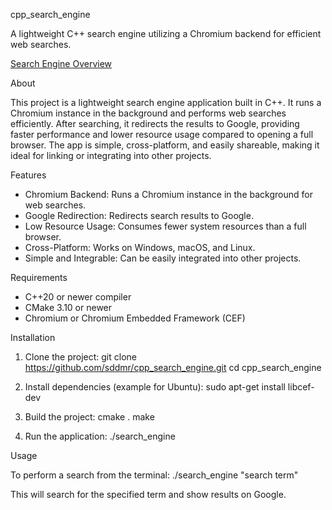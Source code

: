 cpp_search_engine

A lightweight C++ search engine utilizing a Chromium backend for efficient web searches.

[Search Engine Overview](img.jpg)

About

This project is a lightweight search engine application built in C++. It runs a Chromium instance in the background and performs web searches efficiently. After searching, it redirects the results to Google, providing faster performance and lower resource usage compared to opening a full browser. The app is simple, cross-platform, and easily shareable, making it ideal for linking or integrating into other projects.

Features

- Chromium Backend: Runs a Chromium instance in the background for web searches.
- Google Redirection: Redirects search results to Google.
- Low Resource Usage: Consumes fewer system resources than a full browser.
- Cross-Platform: Works on Windows, macOS, and Linux.
- Simple and Integrable: Can be easily integrated into other projects.

Requirements

- C++20 or newer compiler
- CMake 3.10 or newer
- Chromium or Chromium Embedded Framework (CEF)

Installation

1. Clone the project:
   git clone https://github.com/sddmr/cpp_search_engine.git
   cd cpp_search_engine

2. Install dependencies (example for Ubuntu):
   sudo apt-get install libcef-dev

3. Build the project:
   cmake .
   make

4. Run the application:
   ./search_engine

Usage

To perform a search from the terminal:
   ./search_engine "search term"

This will search for the specified term and show results on Google.




